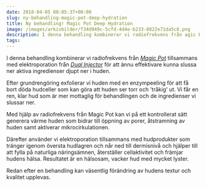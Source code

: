 ```yaml
---
date: 2018-04-05 08:05:37+00:00
slug: ny-behandling-magic-pot-deep-hydration
title: Ny behandling! Magic Pot Deep Hydration
image: /images/arkivbilder/f34d949c-5cfd-4d4e-b233-8022e71da5c8.png
description: I denna behandling kombinerar vi radiofrekvens från agic Pot tillsammans med elektroporation från Dual Injector
tags: 
---
```

I denna behandling kombinerar vi radiofrekvens från _[Magic Pot](http://pipershudvard.com/ansiktsbehandlingar-magic-pot/)_ tillsammans med elektroporation från _[Dual Injector](http://mimass.se/produkt/dual-injector/)_ för att ännu effektivare kunna slussa ner aktiva ingredienser djupt ner i huden.

Efter grundrengöring exfolierar vi huden med en enzympeeling för att få bort döda hudceller som kan göra att huden ser torr och 'tråkig' ut. Vi får en ren, klar hud som är mer mottaglig för behandlingen och de ingredienser vi slussar ner.

Med hjälp av radiofrekvens från Magic Pot kan vi på ett kontrollerat sätt generera värme huden som bidrar till öppning av porer, åtstramning av huden samt aktiverar mikrocirkulationen.

Därefter använder vi elektroporation tillsammans med hudprodukter som tränger igenom översta hudlagren och når ned till dermisnivå och hjälper till att fylla på naturliga näringsämnen, återställer cellaktivitet och främjar hudens hälsa. Resultatet är en hälsosam, vacker hud med mycket lyster.

Redan efter en behandling kan väsentlig förändring av hudens textur och kvalitet upplevas.
